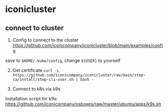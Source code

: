 # iconicluster

## connect to cluster
1. Config to connect to the cluster
https://github.com/iconicompany/iconicluster/blob/main/examples/config

save to `$HOME/.kube/config`, change `${USER}` to yourself

2. Get certificate `curl -L https://github.com/iconicompany/iconicluster/raw/main/step-ca/install/step-cli-user.sh | bash -`

3. Connect to k8s via k9s

Installation script for k9s: https://github.com/iconicompany/osboxes/raw/master/ubuntu/apps/k9s.sh

